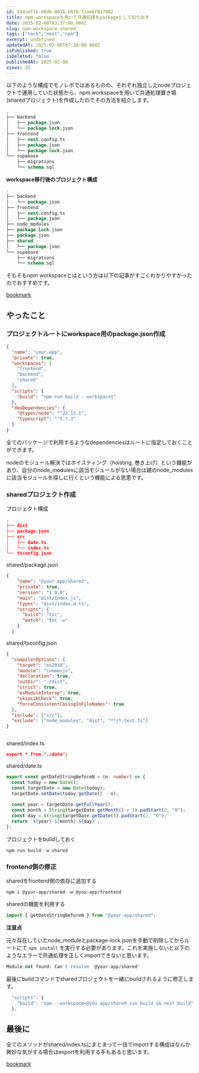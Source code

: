 ```yaml
---
id: 194cef7c-d8db-801b-b678-f2aebf817802
title: npm workspaceを用いて共通処理をpackageとして切り出す
date: 2025-02-08T03:37:00.000Z
slug: npm-workspace-shared
tags: ["tech","next","npm"]
excerpt: undefined
updatedAt: 2025-02-08T07:28:00.000Z
isPublished: true
isDeleted: false
publishedAt: 2025-02-08
views: 25
---
```


  
以下のような構成でモノレポではあるものの、それぞれ独立したnodeプロジェクトで運用していた状態から、npm workspaceを用いて共通処理置き場(sharedプロジェクト)を作成したのでその方法を紹介します。  
  
  
```sql  
.  
├── backend  
│   ├── package.json  
│   └── package-lock.json  
├── frontend  
│   ├── next.config.ts  
│   ├── package.json  
│   └── package-lock.json  
└── supabase  
    ├── migrations  
    └── schema.sql  
```  
  
  
**workspace移行後のプロジェクト構成**   
  
  
```sql  
.  
├── backend  
│   └── package.json  
├── frontend  
│   ├── next.config.ts  
│   └── package.json  
├── node_modules  
├── package-lock.json  
├── package.json  
├── shared  
│   └── package.json  
└── supabase  
    ├── migrations  
    └── schema.sql  
```  
  
  
そもそもnpm workspaceとはという方は以下の記事がすごくわかりやすかったのでおすすめです。  
  
  
[bookmark](https://zenn.dev/suin/scraps/20896e54419069)  
  
  
## やったこと   
  
  
### プロジェクトルートにworkspace用のpackage.json作成   
  
  
```json  
{  
  "name": "your-app",  
  "private": true,  
  "workspaces": [  
    "frontend",  
    "backend",  
    "shared"  
  ],  
  "scripts": {  
    "build": "npm run build --workspaces"  
  },  
  "devDependencies": {  
    "@types/node": "^22.13.1",  
    "typescript": "^5.7.3"  
  }  
}  
```  
  
  
全てのパッケージで利用するようなdependenciesはルートに指定しておくことができます。  
  
  
nodeのモジュール解決ではホイスティング（hoisting, 巻き上げ）という機能があり、自分のnode_modulesに該当モジュールがない場合は親のnode_modulesに該当モジュールを探しに行くという機能による恩恵です。  
  
  
### sharedプロジェクト作成  
  
  
プロジェクト構成  
  
  
```json  
.  
├── dist  
├── package.json  
├── src  
│   ├── date.ts  
│   └── index.ts  
└── tsconfig.json  
```  
  
  
shared/package.json  
  
  
```json  
{  
    "name": "@your-app/shared",  
    "private": true,  
    "version": "1.0.0",  
    "main": "dist/index.js",  
    "types": "dist/index.d.ts",  
    "scripts": {  
      "build": "tsc",  
      "watch": "tsc -w"  
    }  
  }  
```  
  
  
shared/tsconfig.json  
  
  
```json  
{  
  "compilerOptions": {  
    "target": "es2018",  
    "module": "commonjs",  
    "declaration": true,  
    "outDir": "./dist",  
    "strict": true,  
    "esModuleInterop": true,  
    "skipLibCheck": true,  
    "forceConsistentCasingInFileNames": true  
  },  
  "include": ["src"],  
  "exclude": ["node_modules", "dist", "**/*.test.ts"]  
}  
  
```  
  
  
shared/index.ts  
  
  
```json  
export * from "./date";  
```  
  
  
shared/date.ts  
  
  
```typescript  
export const getDateStringBeforeN = (n: number) => {  
  const today = new Date();  
  const targetDate = new Date(today);  
  targetDate.setDate(today.getDate() - n);  
  
  const year = targetDate.getFullYear();  
  const month = String(targetDate.getMonth() + 1).padStart(2, "0");  
  const day = String(targetDate.getDate()).padStart(2, "0");  
  return `${year}-${month}-${day}`;  
};  
```  
  
  
プロジェクトをbuildしておく  
  
  
```shell  
npm run build -w shared  
```  
  
  
### frontend側の修正  
  
  
sharedをfrontend側の依存に追加する  
  
  
```shell  
npm i @your-app/shared -w @you-app/frontend  
```  
  
  
sharedの機能を利用する  
  
  
```typescript  
import { getDateStringBeforeN } from "@your-app/shared";  
```  
  
  
**注意点**  
  
  
元々存在していたnode_moduleとpackage-lock.jsonを手動で削除してからルートにて `npm install` を実行する必要があります。これを実施しないと以下のようなエラーで共通処理を正しくimportできないと思います。  
  
  
```sql  
Module not found: Can't resolve '@your-app/shared'  
```  
  
  
最後にbuildコマンドでsharedプロジェクトを一緒にbuildされるように修正します。  
  
  
```typescript  
  "scripts": {  
    "build": "npm --workspace=@you-app/shared run build && next build"  
  },  
```  
  
  
## 最後に  
  
  
全てのメソッドがshared/index.tsにまとまって一括でimportする構成はなんか微妙な気がする場合はexportを利用する手もあると思います。  
  
  
[bookmark](https://zenn.dev/makotot/articles/5edb504ef7d2e6)  
  
